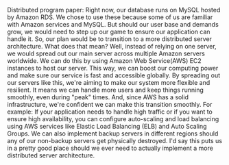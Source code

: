 Distributed program paper:
Right now, our database runs on MySQL hosted by Amazon RDS. We chose to use these because some of us are familiar with Amazon services and MySQL. But should our user base and demands grow, we would need to step up our game to ensure our application can handle it. So, our plan would be to transition to a more distributed server architecture. What does that mean? Well, instead of relying on one server, we would spread out our main server across multiple Amazon servers worldwide. We can do this by using Amazon Web Service(AWS) EC2 instances to host our server. This way, we can boost our computing power and make sure our service is fast and accessible globally. By spreading out our servers like this, we're aiming to make our system more flexible and resilient. It means we can handle more users and keep things running smoothly, even during "peak" times. And, since AWS has a solid infrastructure, we're confident we can make this transition smoothly. For example: If your application needs to handle high traffic or if you want to ensure high availability, you can configure auto-scaling and load balancing using AWS services like Elastic Load Balancing (ELB) and Auto Scaling Groups. We can also implement backup servers in different regions should any of our non-backup servers get physically destroyed. I'd say this puts us in a pretty good place should we ever need to actually implement a more distributed server architecture.
